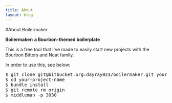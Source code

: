 ```yaml
---
title: About
layout: blog
---
```


#About Boilermaker

**Boilermaker: a Bourbon-themed boilerplate**

This is a free tool that I've made to easily start new projects with the Bourbon Bitters and Neat family.

In order to use this, see below:

<pre>$ git clone git@bitbucket.org:dayray023/boilermaker.git your-project-name
$ cd your-project-name
$ bundle install
$ git remote rm origin
$ middleman -p 3030
</pre>
